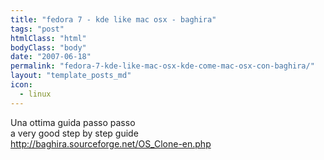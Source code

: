 ```yaml
---
title: "fedora 7 - kde like mac osx - baghira"
tags: "post"
htmlClass: "html"
bodyClass: "body"
date: "2007-06-18"
permalink: "fedora-7-kde-like-mac-osx-kde-come-mac-osx-con-baghira/"
layout: "template_posts_md"
icon:
  - linux
---
```

<p>Una ottima guida passo passo<br />a very good step by step guide<br /><a href="http://baghira.sourceforge.net/OS_Clone-en.php">http://baghira.sourceforge.net/OS_Clone-en.php</a></p>
